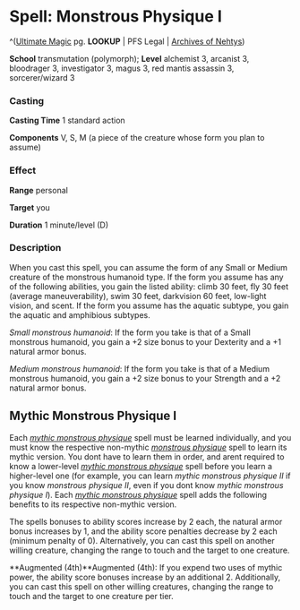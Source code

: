 # Spell: Monstrous Physique I

^([Ultimate Magic][ss-monstrous-physique-i] pg. **LOOKUP** | PFS Legal | [Archives of Nehtys][sn-monstrous-physique-i])

**School** transmutation (polymorph); **Level** alchemist 3, arcanist 3, bloodrager 3, investigator 3, magus 3, red mantis assassin 3, sorcerer/wizard 3

### Casting

**Casting Time** 1 standard action  

**Components** V, S, M (a piece of the creature whose form you plan to assume)

### Effect

**Range** personal  

**Target** you  

**Duration** 1 minute/level (D)

### Description

When you cast this spell, you can assume the form of any Small or Medium creature of the monstrous humanoid type. If the form you assume has any of the following abilities, you gain the listed ability: climb 30 feet, fly 30 feet (average maneuverability), swim 30 feet, darkvision 60 feet, low-light vision, and scent. If the form you assume has the aquatic subtype, you gain the aquatic and amphibious subtypes.  

_Small monstrous humanoid_: If the form you take is that of a Small monstrous humanoid, you gain a +2 size bonus to your Dexterity and a +1 natural armor bonus.  

_Medium monstrous humanoid_: If the form you take is that of a Medium monstrous humanoid, you gain a +2 size bonus to your Strength and a +2 natural armor bonus.

## Mythic Monstrous Physique I

Each _[mythic monstrous physique]_ spell must be learned individually, and you must know the respective non-mythic _[monstrous physique]_ spell to learn its mythic version. You dont have to learn them in order, and arent required to know a lower-level _[mythic monstrous physique]_ spell before you learn a higher-level one (for example, you can learn _mythic monstrous physique II_ if you know _monstrous physique II_, even if you dont know _mythic monstrous physique I_). Each _[mythic monstrous physique]_ spell adds the following benefits to its respective non-mythic version.  

The spells bonuses to ability scores increase by 2 each, the natural armor bonus increases by 1, and the ability score penalties decrease by 2 each (minimum penalty of 0). Alternatively, you can cast this spell on another willing creature, changing the range to touch and the target to one creature.   

**Augmented (4th)**Augmented (4th): If you expend two uses of mythic power, the ability score bonuses increase by an additional 2. Additionally, you can cast this spell on other willing creatures, changing the range to touch and the target to one creature per tier.

[ss-monstrous-physique-i]: http://paizo.com/pathfinderRPG/v57
[sn-monstrous-physique-i]: http://www.archivesofnethys.com/SpellDisplay.aspx?ItemName=Monstrous%20Physique%20I
[monstrous physique]: http://www.archivesofnethys.com/SpellDisplay.aspx?ItemName=monstrous%20physique
[mythic monstrous physique]: http://www.archivesofnethys.com/SpellDisplay.aspx?ItemName=mythic%20monstrous%20physique